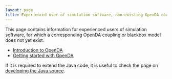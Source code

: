 ```yaml
---
layout: page
title: Experienced user of simulation software, non-existing OpenDA coupling/blackbox model
---
```

This page contains information for experienced users of simulation software, for which a corresponding OpenDA coupling or blackbox model does not yet exist.

* [Introduction to OpenDA](https://openda-association.github.io/wiki/introduction_openda)
* [Getting started with OpenDA](https://openda-association.github.io/wiki/Getting_started)

If it is required to extend the Java code, it is useful to check the page on [developing the Java source](https://openda-association.github.io/wiki/java_source).

